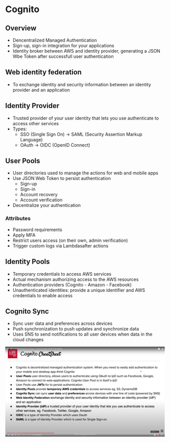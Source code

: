 # Cognito

## Overview
- Dencentralized Managed Authentication
- Sign-up, sign-in integration for your applications
- Identity broker between AWS and identity provider, generating a JSON Wbe Token after successfull user authentication

## Web identity federation
- To exchange identity and security information between an identity provider and an application

## Identity Provider
- Trusted provider of your user identity that lets you use authenticate to access other services
- Types:
	- SSO (Single Sign On) -> SAML (Security Assertion Markup Language)
	- OAuth -> OIDC (OpenID Connect)

## User Pools
- User directories used to manage the actions for web and mobile apps
- Use JSON Web Token to persist authentication
	- Sign-up
	- Sign-in
	- Account recovery
	- Account verification
- Decentralize your authentication

### Attributes
- Password requirements
- Apply MFA
- Restrict users access (on their own, admin verification)
- Trigger custom logs via Lambdasafter actions

## Identity Pools
- Temporary credentials to access AWS services
- Actual mechanism authorizing access to the AWS resources
- Authentication providers (Cognito - Amazon - Facebook)
- Unauthenticated identities: provide a unique identifier and AWS credentials to enable access

## Cognito Sync
- Sync user data and preferences across devices
- Push synchronization to push updates and synchronize data
- Uses SNS to send notifications to all user devices when data in the cloud changes

![Cognito CheatSheet](./images/cognito/cognito.png)
